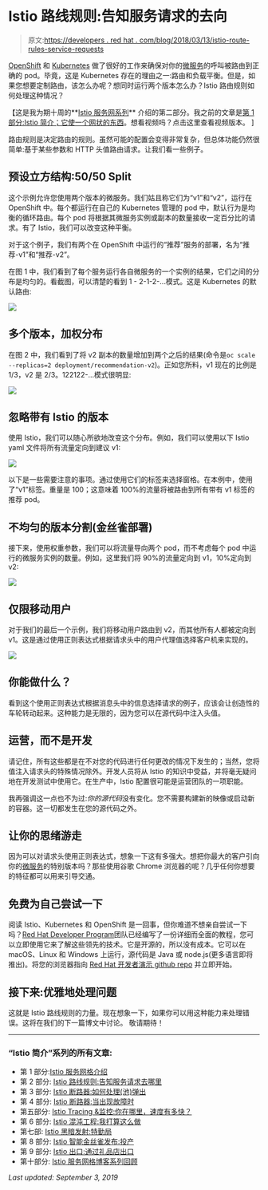 # Istio 路线规则:告知服务请求的去向

> 原文:[https://developers . red hat . com/blog/2018/03/13/istio-route-rules-service-requests](https://developers.redhat.com/blog/2018/03/13/istio-route-rules-service-requests)

[OpenShift](https://developers.redhat.com/products/openshift/overview/) 和 [Kubernetes](https://developers.redhat.com/topics/kubernetes/) 做了很好的工作来确保对你的[微服务](https://developers.redhat.com/topics/microservices/)的呼叫被路由到正确的 pod。毕竟，这是 Kubernetes 存在的理由之一:路由和负载平衡。但是，如果您想要定制路由，该怎么办呢？想同时运行两个版本怎么办？Istio 路由规则如何处理这种情况？

【这是我为期十周的**[Istio 服务网系列](https://developers.redhat.com/topics/service-mesh/)** 介绍的第二部分。我之前的文章是[第 1 部分:Istio 简介；它使一个网状的东西](https://developers.redhat.com/blog/2018/03/06/introduction-istio-makes-mesh-things/)。想看视频吗？点击这里查看视频版本。 ]

路由规则是决定路由的规则。虽然可能的配置会变得非常复杂，但总体功能仍然很简单:基于某些参数和 HTTP 头值路由请求。让我们看一些例子。

## 预设立方结构:50/50 Split

这个示例允许您使用两个版本的微服务。我们姑且称它们为“v1”和“v2”，运行在 OpenShift 中。每个都运行在自己的 Kubernetes 管理的 pod 中，默认行为是均衡的循环路由。每个 pod 将根据其微服务实例或副本的数量接收一定百分比的请求。有了 Istio，我们可以改变这种平衡。

对于这个例子，我们有两个在 OpenShift 中运行的“推荐”服务的部署，名为“推荐-v1”和“推荐-v2”。

在图 1 中，我们看到了每个服务运行各自微服务的一个实例的结果，它们之间的分布是均匀的。看截图，可以清楚的看到 1 - 2-1-2-...模式。这是 Kubernetes 的默认路由:

![](../Images/96a9922f64d00403abbe9b58c35300ac.png)

## 多个版本，加权分布

在图 2 中，我们看到了将 v2 副本的数量增加到两个之后的结果(命令是`oc scale --replicas=2 deployment/recommendation-v2`)。正如您所料，v1 现在的比例是 1/3，v2 是 2/3。122122-...模式很明显:

![](../Images/dc64b852a6dd67b04d2ff74372ca9b24.png)

## 忽略带有 Istio 的版本

使用 Istio，我们可以随心所欲地改变这个分布。例如，我们可以使用以下 Istio yaml 文件将所有流量定向到建议 v1:

![](../Images/73e1d36fcc3ace22ad9bf5ff6ca9e018.png)

以下是一些需要注意的事项。通过使用它们的标签来选择窗格。在本例中，使用了“v1”标签。重量是 100；这意味着 100%的流量将被路由到所有带有 v1 标签的推荐 pod。

## 不均匀的版本分割(金丝雀部署)

接下来，使用权重参数，我们可以将流量导向两个 pod，而不考虑每个 pod 中运行的微服务实例的数量。例如，这里我们将 90%的流量定向到 v1，10%定向到 v2:

![](../Images/2137f881b4c49360b54d181e50a36b13.png)

## 仅限移动用户

对于我们的最后一个示例，我们将移动用户路由到 v2，而其他所有人都被定向到 v1。这是通过使用正则表达式根据请求头中的用户代理值选择客户机来实现的。

![](../Images/3e1bfaf7bf101f97d98c8a8de52826ef.png)

## 你能做什么？

看到这个使用正则表达式根据消息头中的信息选择请求的例子，应该会让创造性的车轮转动起来。这种能力是无限的，因为您可以在源代码中注入头值。

## 运营，而不是开发

请记住，所有这些都是在不对您的代码进行任何更改的情况下发生的；当然，您将值注入请求头的特殊情况除外。开发人员将从 Istio 的知识中受益，并将毫无疑问地在开发测试中使用它。在生产中，Istio 配置很可能是运营团队的一项职能。

我再强调这一点也不为过:*你的源代码*没有变化。您不需要构建新的映像或启动新的容器。这一切都发生在您的源代码之外。

## 让你的思绪游走

因为可以对请求头使用正则表达式，想象一下这有多强大。想把你最大的客户引向你的[微服务](https://developers.redhat.com/topics/microservices/)的特别版本吗？那些使用谷歌 Chrome 浏览器的呢？几乎任何你想要的特征都可以用来引导交通。

## 免费为自己尝试一下

阅读 Istio、Kubernetes 和 OpenShift 是一回事，但你难道不想亲自尝试一下吗？[Red Hat Developer Program](https://developers.redhat.com/)团队已经编写了一份详细而全面的教程，您可以立即使用它来了解这些领先的技术。它是开源的，所以没有成本。它可以在 macOS、Linux 和 Windows 上运行，源代码是 Java 或 node.js(更多语言即将推出)。将您的浏览器指向 [Red Hat 开发者演示 github repo](https://github.com/redhat-developer-demos/istio-tutorial) 并立即开始。

## 接下来:优雅地处理问题

这就是 Istio 路线规则的力量。现在想象一下，如果你可以用这种能力来处理错误。这将在我们的下一篇博文中讨论。
敬请期待！

* * *

### “Istio 简介”系列的所有文章:

*   第 1 部分:[Istio 服务网格介绍](https://developers.redhat.com/topics/service-mesh/)
*   第 2 部分: [Istio 路线规则:告知服务请求去哪里](https://developers.redhat.com/blog/2018/03/13/istio-route-rules-service-requests/)
*   第 3 部分: [Istio 断路器:如何处理(池)弹出](https://developers.redhat.com/blog/2018/03/20/istio-circuit-breaker-pool-ejection/)
*   第 4 部分: [Istio 断路器:当出现故障时](https://developers.redhat.com/blog/2018/03/27/istio-circuit-breaker-when-failure-is-an-option/)
*   第五部分: [Istio Tracing &监控:你在哪里，速度有多快？](https://developers.redhat.com/blog/2018/04/03/istio-tracing-monitoring/)
*   第 6 部分: [Istio 混沌工程:我打算这么做](https://developers.redhat.com/blog/2018/04/10/istio-chaos-engineering/)
*   第七部: [Istio 黑暗发射:特勤局](https://developers.redhat.com/blog/2018/04/17/istio-dark-launch-secret-services/)
*   第 8 部分: [Istio 智能金丝雀发布:投产](https://developers.redhat.com/blog/2018/04/24/istio-smart-canary-launch/)
*   第 9 部分: [Istio 出口:通过礼品店出口](https://developers.redhat.com/blog/2018/05/01/istio-egress-exit-through-the-gift-shop/)
*   第十部分: [Istio 服务网格博客系列回顾](https://developers.redhat.com/blog/2018/05/07/istio-service-mesh-blog-series-recap/)

*Last updated: September 3, 2019*